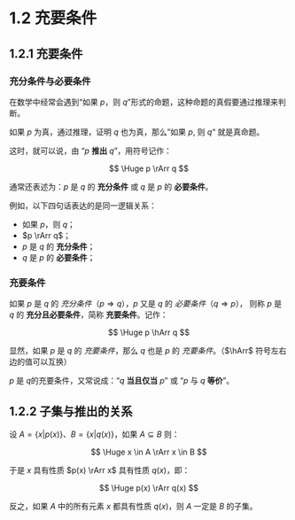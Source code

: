 # 1.2 充要条件

## 1.2.1 充要条件

### 充分条件与必要条件

在数学中经常会遇到“如果 $p$，则 $q$”形式的命题，这种命题的真假要通过推理来判断。

如果 $p$ 为真，通过推理，证明 $q$ 也为真，那么”如果 $p$, 则 $q$“ 就是真命题。

这时，就可以说，由 “$p$ **推出** $q$”，用符号记作：

$$
\Huge
p \rArr q
$$

通常还表述为：$p$ 是 $q$ 的 **充分条件** 或 $q$ 是 $p$ 的 **必要条件**。

例如，以下四句话表达的是同一逻辑关系：

- 如果 $p$，则 $q$；
- $p \rArr q$；
- $p$ 是 $q$ 的 **充分条件**；
- $q$ 是 $p$ 的 **必要条件**；

### 充要条件

如果 $p$ 是 $q$ 的 *充分条件*（$p \Rightarrow q$），$p$ 又是 $q$ 的 *必要条件*（$q \Rightarrow p$），
则称 $p$ 是 $q$ 的 **充分且必要条件**，简称 **充要条件**。记作：

$$
\Huge
p \hArr q
$$

显然，如果 $p$ 是 $q$ 的 *充要条件*，那么 $q$ 也是 $p$ 的 *充要条件*。（$\hArr$ 符号左右边的值可以互换）

$p$ 是 $q$的充要条件，又常说成：“$q$ **当且仅当**  $p$” 或 “$p$ 与 $q$ **等价**”。

## 1.2.2 子集与推出的关系

设 $A = \{ x | p(x) \}$、$B = \{ x | q(x) \}$，如果 $A \subseteq B$ 则：

$$
\Huge
x \in A \rArr x \in B
$$

于是 $x$ 具有性质 $p(x) \rArr x$ 具有性质 $q(x)$，即：

$$
\Huge
p(x) \rArr q(x)
$$

反之，如果 $A$ 中的所有元素 $x$ 都具有性质 $q(x)$，则 $A$ 一定是 $B$ 的子集。

